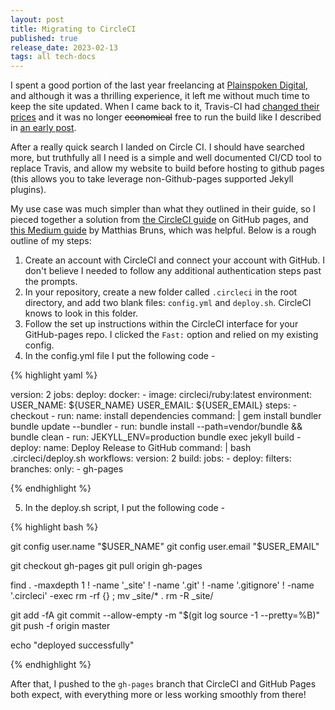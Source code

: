 ```yaml
---
layout: post
title: Migrating to CircleCI 
published: true
release_date: 2023-02-13
tags: all tech-docs
---
```



I spent a good portion of the last year freelancing at [Plainspoken Digital](https://www.plainspokendigital.com/), and although it was a thrilling experience, it left me without much time to keep the site updated. When I came back to it, Travis-CI had [changed their prices](https://blog.travis-ci.com/2020-11-02-travis-ci-new-billing) and it was no longer ~~economical~~ free to run the build like I described in [an early post](/2021/07/26/paginate2). 

<!--excerpt-->

After a really quick search I landed on Circle CI. I should have searched more, but truthfully all I need is a simple and well documented CI/CD tool to replace Travis, and allow my website to build before hosting to github pages (this allows you to take leverage non-Github-pages supported Jekyll plugins). 

My use case was much simpler than what they outlined in their guide, so I pieced together a solution from [the CircleCI guide](https://circleci.com/blog/deploying-documentation-to-github-pages-with-continuous-integration/) on GitHub pages, and [this Medium guide](https://medium.com/@MTrax/automate-you-jekyll-releases-with-circleci-for-github-pages-289e5b89eb2c) by Matthias Bruns, which was helpful. Below is a rough outline of my steps:

1. Create an account with CircleCI and connect your account with GitHub. I don't believe I needed to follow any additional authentication steps past the prompts.
2. In your repository, create a new folder called `.circleci` in the root directory, and add two blank files: `config.yml` and `deploy.sh`. CircleCI knows to look in this folder. 
3. Follow the set up instructions within the CircleCI interface for your GitHub-pages repo. I clicked the `Fast:` option and relied on my existing config. 
4. In the config.yml file I put the following code - 

{% highlight yaml %}

version: 2
jobs:
  deploy:
    docker:
      - image: circleci/ruby:latest
        environment:
          USER_NAME: ${USER_NAME}
          USER_EMAIL: ${USER_EMAIL}
    steps:
      - checkout
      - run:
          name: install dependencies
          command: |
            gem install bundler
            bundle update --bundler
      - run: bundle install --path=vendor/bundle && bundle clean
      - run: JEKYLL_ENV=production bundle exec jekyll build
      - deploy:
          name: Deploy Release to GitHub
          command: |
              bash .circleci/deploy.sh
workflows:
  version: 2
  build:
    jobs:
      - deploy:
          filters:
            branches:
              only: 
                - gh-pages

{% endhighlight %}

5. In the deploy.sh script, I put the following code - 

{% highlight bash %}

git config user.name "$USER_NAME"
git config user.email "$USER_EMAIL"

git checkout gh-pages
git pull origin gh-pages

find . -maxdepth 1 ! -name '_site' ! -name '.git' ! -name '.gitignore' ! -name '.circleci' -exec rm -rf {} \;
mv _site/* .
rm -R _site/

git add -fA
git commit --allow-empty -m "$(git log source -1 --pretty=%B)"
git push -f origin master

echo "deployed successfully"

{% endhighlight %}

After that, I pushed to the `gh-pages` branch that CircleCI and GitHub Pages both expect, with everything more or less working smoothly from there! 